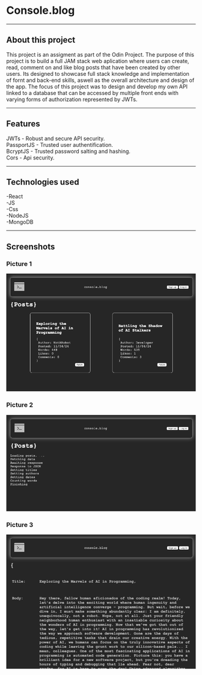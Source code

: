 # Console.blog

---

## About this project

This project is an assigment as part of the Odin Project. 
The purpose of this project is to build a full JAM stack web aplication where users can create, read, comment on and like blog posts that have been created by other users. 
Its designed to showcase full stack knowledge and implementation of fornt and back-end skills, aswell as the overall architecture and design of the app. 
The focus of this project was to design and develop my own API linked to a database that can be accessed by multiple front ends with varying forms of authorization represented by JWTs.

---

## Features

JWTs - Robust and secure API security.
<br>
PassportJS - Trusted user authentification.
<br>
BcryptJS - Trusted password salting and hashing.
<br>
Cors - Api security.


---

## Technologies used

-React
<br>
-JS
<br>
-Css
<br>
-NodeJS
<br>
-MongoDB

---

## Screenshots

### Picture 1

![Screenshot 1](picture1.png)

### Picture 2

![Screenshot 2](picture2.png)

### Picture 3

![Screenshot 3](picture3.png)
